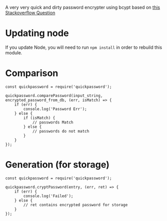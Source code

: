 A very very quick and dirty password encrypter using bcypt based on [this Stackoverflow Question](http://stackoverflow.com/questions/14015677/node-js-encryption-of-passwords)

# Updating node

If you update Node, you will need to run `npm install` in order to rebuild this module.

# Comparison

    const quickpassword = require('quickpassword');

    quickpassword.comparePassword(input_string, encrypted_password_from_db, (err, isMatch) => {
        if (err) {
            console.log('Password Err');
        } else {
            if (isMatch) {
                // passwords Match
            } else {
                // passwords do not match
            }
        }
    });

# Generation (for storage)

    const quickpassword = require('quickpassword');
    
    quickpassword.cryptPassword(entry, (err, ret) => {
        if (err) {
            console.log('Failed');
        } else {
            // ret contains encrypted password for storage
        }
    });
